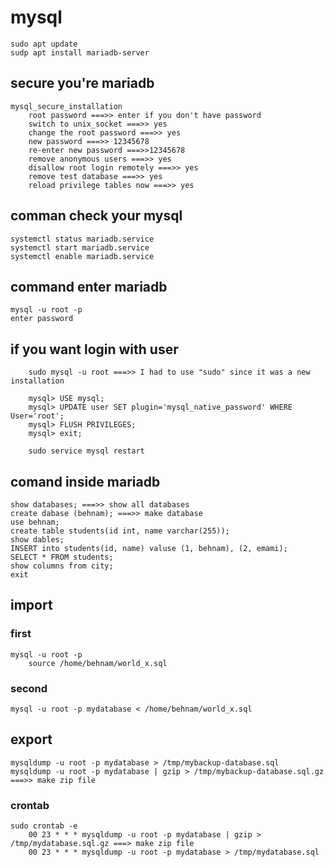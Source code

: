 # mysql
    sudo apt update
    sudp apt install mariadb-server

    
## secure you're mariadb
    mysql_secure_installation
        root password ===>> enter if you don't have password
        switch to unix_socket ===>> yes
        change the root password ===>> yes
        new password ===>> 12345678
        re-enter new password ===>>12345678 
        remove anonymous users ===>> yes
        disallow root login remotely ===>> yes
        remove test database ===>> yes
        reload privilege tables now ===>> yes
    

## comman check your mysql
    systemctl status mariadb.service
    systemctl start mariadb.service
    systemctl enable mariadb.service

## command enter mariadb
    mysql -u root -p
    enter password

##  if you want login with user    
        sudo mysql -u root ===>> I had to use "sudo" since it was a new installation

        mysql> USE mysql;
        mysql> UPDATE user SET plugin='mysql_native_password' WHERE User='root';
        mysql> FLUSH PRIVILEGES;
        mysql> exit;

        sudo service mysql restart
    
## comand inside mariadb
    show databases; ===>> show all databases
    create dabase (behnam); ===>> make database
    use behnam;
    create table students(id int, name varchar(255));
    show dables;
    INSERT into students(id, name) valuse (1, behnam), (2, emami);
    SELECT * FROM students;
    show columns from city;
    exit

## import
### first
    mysql -u root -p
        source /home/behnam/world_x.sql
### second    
    mysql -u root -p mydatabase < /home/behnam/world_x.sql

## export
    mysqldump -u root -p mydatabase > /tmp/mybackup-database.sql
    mysqldump -u root -p mydatabase | gzip > /tmp/mybackup-database.sql.gz ===>> make zip file
### crontab
    sudo crontab -e
        00 23 * * * mysqldump -u root -p mydatabase | gzip > /tmp/mydatabase.sql.gz ===> make zip file
        00 23 * * * mysqldump -u root -p mydatabase > /tmp/mydatabase.sql


